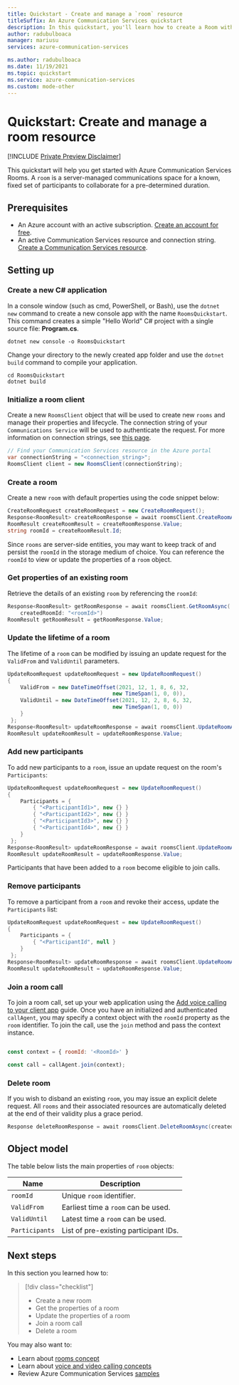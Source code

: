```yaml
---
title: Quickstart - Create and manage a `room` resource
titleSuffix: An Azure Communication Services quickstart
description: In this quickstart, you'll learn how to create a Room within your Azure Communication Services resource.
author: radubulboaca
manager: mariusu
services: azure-communication-services

ms.author: radubulboaca
ms.date: 11/19/2021
ms.topic: quickstart
ms.service: azure-communication-services
ms.custom: mode-other
---
```

# Quickstart: Create and manage a room resource

[!INCLUDE [Private Preview Disclaimer](../../includes/private-preview-include-section.md)]

This quickstart will help you get started with Azure Communication Services Rooms. A `room` is a server-managed communications space for a known, fixed set of participants to collaborate for a pre-determined duration. 

## Prerequisites

- An Azure account with an active subscription. [Create an account for free](https://azure.microsoft.com/free/?WT.mc_id=A261C142F).
- An active Communication Services resource and connection string. [Create a Communication Services resource](../create-communication-resource.md).

## Setting up

### Create a new C# application

In a console window (such as cmd, PowerShell, or Bash), use the `dotnet new` command to create a new console app with the name `RoomsQuickstart`. This command creates a simple "Hello World" C# project with a single source file: **Program.cs**.

```console
dotnet new console -o RoomsQuickstart
```

Change your directory to the newly created app folder and use the `dotnet build` command to compile your application.

```console
cd RoomsQuickstart
dotnet build
```

### Initialize a room client

Create a new `RoomsClient` object that will be used to create new `rooms` and manage their properties and lifecycle. The connection string of your `Communications Service` will be used to authenticate the request. For more information on connection strings, see [this page](../create-communication-resource.md#access-your-connection-strings-and-service-endpoints).

```csharp
// Find your Communication Services resource in the Azure portal
var connectionString = "<connection_string>"; 
RoomsClient client = new RoomsClient(connectionString);
```

### Create a room

Create a new `room` with default properties using the code snippet below:

```csharp
CreateRoomRequest createRoomRequest = new CreateRoomRequest();
Response<RoomResult> createRoomResponse = await roomsClient.CreateRoomAsync(createRoomRequest);
RoomResult createRoomResult = createRoomResponse.Value;
string roomId = createRoomResult.Id;
```

Since `rooms` are server-side entities, you may want to keep track of and persist the `roomId` in the storage medium of choice. You can reference the `roomId` to view or update the properties of a `room` object. 

### Get properties of an existing room

Retrieve the details of an existing `room` by referencing the `roomId`:

```csharp
Response<RoomResult> getRoomResponse = await roomsClient.GetRoomAsync(
    createdRoomId: "<roomId>")
RoomResult getRoomResult = getRoomResponse.Value;
```

### Update the lifetime of a room

The lifetime of a `room` can be modified by issuing an update request for the `ValidFrom` and `ValidUntil` parameters.

```csharp
UpdateRoomRequest updateRoomRequest = new UpdateRoomRequest()
{
    ValidFrom = new DateTimeOffset(2021, 12, 1, 8, 6, 32,
                                 new TimeSpan(1, 0, 0)),
    ValidUntil = new DateTimeOffset(2021, 12, 2, 8, 6, 32,
                                 new TimeSpan(1, 0, 0))
    } 
 };
Response<RoomResult> updateRoomResponse = await roomsClient.UpdateRoomAsync(createdRoomId, updateRoomRequest);
RoomResult updateRoomResult = updateRoomResponse.Value;
``` 

### Add new participants 

To add new participants to a `room`, issue an update request on the room's `Participants`:

```csharp
UpdateRoomRequest updateRoomRequest = new UpdateRoomRequest()
{
    Participants = {
        { "<ParticipantId1>", new {} }
        { "<ParticipantId2>", new {} }
        { "<ParticipantId3>", new {} }
        { "<ParticipantId4>", new {} }
    } 
 };
Response<RoomResult> updateRoomResponse = await roomsClient.UpdateRoomAsync(createdRoomId, updateRoomRequest);
RoomResult updateRoomResult = updateRoomResponse.Value;
```

Participants that have been added to a `room` become eligible to join calls.

### Remove participants

To remove a participant from a `room` and revoke their access, update the `Participants` list:

```csharp
UpdateRoomRequest updateRoomRequest = new UpdateRoomRequest()
{
    Participants = {
        { "<ParticipantId", null }
    } 
 };
Response<RoomResult> updateRoomResponse = await roomsClient.UpdateRoomAsync(createdRoomId, updateRoomRequest);
RoomResult updateRoomResult = updateRoomResponse.Value;
```

### Join a room call

To join a room call, set up your web application using the [Add voice calling to your client app](../voice-video-calling/getting-started-with-calling.md) guide. Once you have an initialized and authenticated `callAgent`, you may specify a context object with the `roomId` property as the `room` identifier. To join the call, use the `join` method and pass the context instance.

```js

const context = { roomId: '<RoomId>' }

const call = callAgent.join(context);

```

### Delete room
If you wish to disband an existing `room`, you may issue an explicit delete request. All `rooms` and their associated resources are automatically deleted at the end of their validity plus a grace period. 

```csharp
Response deleteRoomResponse = await roomsClient.DeleteRoomAsync(createdRoomId)
```

## Object model

The table below lists the main properties of `room` objects: 

| Name                  | Description                               |
|-----------------------|-------------------------------------------|
| `roomId`              | Unique `room` identifier.                  |
| `ValidFrom`           | Earliest time a `room` can be used. | 
| `ValidUntil`          | Latest time a `room` can be used. |
| `Participants`        | List of pre-existing participant IDs.       | 

## Next steps

In this section you learned how to:
> [!div class="checklist"]
> - Create a new room
> - Get the properties of a room
> - Update the properties of a room
> - Join a room call
> - Delete a room

You may also want to:
 - Learn about [rooms concept](../../concepts/rooms/room-concept.md)
 - Learn about [voice and video calling concepts](../../concepts/voice-video-calling/about-call-types.md)
 - Review Azure Communication Services [samples](../../samples/overview.md)
